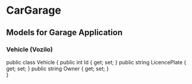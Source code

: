 # CarGarage

## Models for Garage Application
### Vehicle (Vozilo)
public class Vehicle
{
    public int Id { get; set; } 
    public string LicencePlate { get; set; }
    public string Owner { get; set; }         
}
